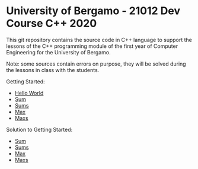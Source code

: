 # University of Bergamo - 21012 Dev Course C++ 2020

This git repository contains the source code in C++ language to support the lessons of the C++ programming module of the first year of Computer Engineering for the University of Bergamo.

Note: some sources contain errors on purpose, they will be solved during the lessons in class with the students.

Getting Started:
- [Hello World](https://github.com/mauropelucchi/unibg_dev_course_2020/blob/main/1_getting_started/hello_world.cpp)
- [Sum](https://github.com/mauropelucchi/unibg_dev_course_2020/blob/main/1_getting_started/sum.cpp)
- [Sums](https://github.com/mauropelucchi/unibg_dev_course_2020/blob/main/1_getting_started/sums.cpp)
- [Max](https://github.com/mauropelucchi/unibg_dev_course_2020/blob/main/1_getting_started/max.cpp)
- [Maxs](https://github.com/mauropelucchi/unibg_dev_course_2020/blob/main/1_getting_started/maxs.cpp)

Solution to Getting Started:
- [Sum](https://github.com/mauropelucchi/unibg_dev_course_2020/blob/main/1_getting_started/sum_solved.cpp)
- [Sums](https://github.com/mauropelucchi/unibg_dev_course_2020/blob/main/1_getting_started/sums_solved.cpp)
- [Max](https://github.com/mauropelucchi/unibg_dev_course_2020/blob/main/1_getting_started/max_solved.cpp)
- [Maxs](https://github.com/mauropelucchi/unibg_dev_course_2020/blob/main/1_getting_started/maxs_solved.cpp)